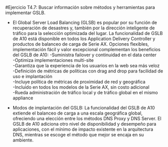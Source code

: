 #Ejercicio T4.7: Buscar información sobre métodos y herramientas para implementar GSLB.
* El Global Server Load Balancing (GLSB) es popular por su función de recuperación de desastres y, también por la dirección inteligente de tráfico para la selección optimizada del lugar. La funcionalidad de GSLB de A10 está disponible en todos los Application Delivery Controller y productos de balanceo de carga de Serie AX. Opciones flexibles, implementación fácil y valor excepcional complementan los beneficios del GSLB de A10:
-Suministra failover y continuidad en el data center  
-Optimiza implementaciones multi-site  
-Garantiza que la experiencia de los usuarios en la web sea más veloz  
-Definición de métricas de políticas con drag and drop para facilidad de uso e implantación  
-Incluye política de métricas de proximidad de red y geográfica  
-Incluido en todos los modelos de la Serie AX, sin costo adicional  
-Rueda administración de tráfico local y de tráfico global en el mismo appliance  
  
* Modos de implantación del GSLB: 
La funcionalidad del GSLB de A10 extiende el balanceo de carga a una escala geográfica global, ofreciendo una elección entre los métodos DNS Proxy y DNS Server. El GSLB de A10 adiciona otro nivel de disponibilidad y desempeño para aplicaciones, con el mínimo de impacto existente en la arquitectura DNS, mientras se escoge el método que mejor se encaja en su ambiente.
 